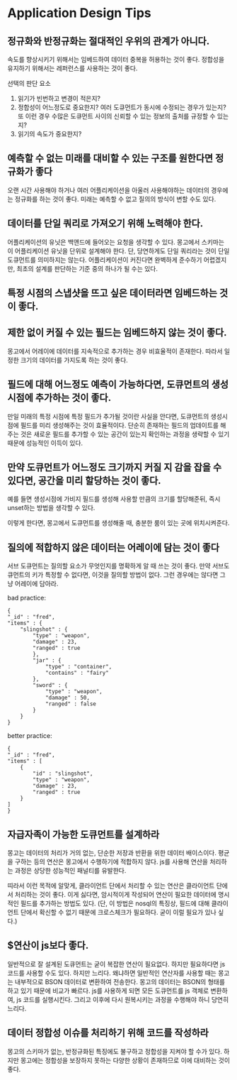 Application Design Tips
=

정규화와 반정규화는 절대적인 우위의 관계가 아니다.
-
   
속도를 향상시키기 위해서는 임베드하여 데이터 중복을 허용하는 것이 좋다.
정합성을 유지하기 위해서는 레퍼런스를 사용하는 것이 좋다.

선택의 판단 요소
1. 읽기가 빈번하고 변경이 적은지?
2. 정합성이 어느정도로 중요한지? 여러 도큐먼트가 동시에 수정되는 경우가 있는지? 또 이런 경우 수많은 도큐먼트 사이의 신뢰할 수 있는 정보의 출처를 규정할 수 있는지?
3. 읽기의 속도가 중요한지?


예측할 수 없는 미래를 대비할 수 있는 구조를 원한다면 정규화가 좋다
-
오랜 시간 사용해야 하거나 여러 어플리케이션을 아울러 사용해야하는 데이터의 경우에는 정규화를 하는 것이 좋다. 미래는 예측할 수 없고 질의의 방식이 변할 수도 있다.

데이터를 단일 쿼리로 가져오기 위해 노력해야 한다.
-
어플리케이션의 유닛은 백앤드에 들어오는 요청을 생각할 수 있다.
몽고에서 스키마는 이 어플리케이션 유닛을 단위로 설계해야 한다. 단, 당연하게도 단일 쿼리라는 것이 단일 도큐먼트를 의미하지는 않는다. 어플리케이션이 커진다면 완벽하게 준수하기 어렵겠지만, 최초의 설계를 판단하는 기준 중의 하나가 될 수는 있다.

특정 시점의 스냅샷을 뜨고 싶은 데이터라면 임베드하는 것이 좋다.
-

제한 없이 커질 수 있는 필드는 임베드하지 않는 것이 좋다.
-
몽고에서 어레이에 데이터를 지속적으로 추가하는 경우 비효율적이 존재한다. 따라서 일정한 크기의 데이터를 가지도록 하는 것이 좋다.

필드에 대해 어느정도 예측이 가능하다면, 도큐먼트의 생성시점에 추가하는 것이 좋다.
-
만일 미래의 특정 시점에 특정 필드가 추가될 것이란 사실을 안다면, 도큐먼트의 생성시점에 필드를 미리 생성해주는 것이 효율적이다.
단순히 존재하는 필드의 업데이트를 해주는 것은 새로운 필드를 추가할 수 있는 공간이 있는지 확인하는 과정을 생략할 수 있기 때문에 성능적인 이득이 있다.

만약 도큐먼트가 어느정도 크기까지 커질 지 감을 잡을 수 있다면, 공간을 미리 할당하는 것이 좋다.
-
예를 들면 생성시점에 가비지 필드를 생성해 사용할 만큼의 크기를 할당해준뒤, 즉시 unset하는 방법을 생각할 수 있다.

이렇게 한다면, 몽고에서 도큐먼트를 생성해줄 때, 충분한 룸이 있는 곳에 위치시켜준다.

질의에 적합하지 않은 데이터는 어레이에 담는 것이 좋다
-
서브 도큐먼트는 질의할 요소가 무엇인지를 명확하게 알 때 쓰는 것이 좋다. 만약 서브도큐먼트의 키가 특정할 수 없다면, 이것을 질의할 방법이 없다.
그런 경우에는 않다면 그냥 어레이에 담아라.

bad practice:
```
{
"_id" : "fred",
"items" : { 
    "slingshot" : {
        "type" : "weapon", 
        "damage" : 23, 
        "ranged" : true
        },
        "jar" : {
            "type" : "container",
            "contains" : "fairy" 
        },
        "sword" : {
            "type" : "weapon",
            "damage" : 50,
            "ranged" : false 
        }
    }
}
```

better practice:

```
{
"_id" : "fred",
"items" : [ 
    {
        "id" : "slingshot", 
        "type" : "weapon", 
        "damage" : 23, 
        "ranged" : true
    }
]
}
```

자급자족이 가능한 도큐먼트를 설계하라
-
몽고는 데이터의 처리가 거의 없는, 단순한 저장과 반환을 위한 데이터 배이스이다. 평균을 구하는 등의 연산은 몽고에서 수행하기에 적합하지 않다.
js를 사용해 연산을 처리하는 과정은 상당한 성능적인 패널티를 유발한다.

띠라서 이런 목적에 알맞게, 클라이언트 단에서 처리할 수 있는 연산은 클라이언트 단에서 처리하는 것이 좋다. 이게 싫다면, 암시적이게 작성되어 연산이 필요한 데이터에 명시적인 필드를 추가하는 방법도 있다. (단, 이 방법은 nosql의 특징상, 필드에 대해 클라이언트 단에서 확신할 수 없기 때문에 크로스체크가 필요하다. 굳이 이럴 필요가 있나 싶다.)

$연산이 js보다 좋다.
-
일반적으로 잘 설계된 도큐먼트는 굳이 복잡한 연산이 필요없다.
하지만 필요하다면 js 코드를 사용할 수도 있다. 하지만 느리다.
왜냐하면 일반적인 연산자를 사용할 때는 몽고는 내부적으로 BSON 데이터로 변환하여 전송한다.
몽고의 데이터는 BSON의 형태를 하고 있기 때문에 비교가 빠르다.
js를 사용하게 되면 모든 도큐먼트를 js 객체로 변환하여, js 코드를 실행시킨다.
그리고 이후에 다시 원복시키는 과정을 수행해야 하니 당연히 느리다.

데이터 정합성 이슈를 처리하기 위해 코드를 작성하라
-
몽고의 스키마가 없는, 반정규화된 특징에도 불구하고 정합성을 지켜야 할 수가 있다.
하지만 몽고에는 정합성을 보장하지 못하는 다양한 상황이 존재하므로 이에 대비하는 것이 좋다.
